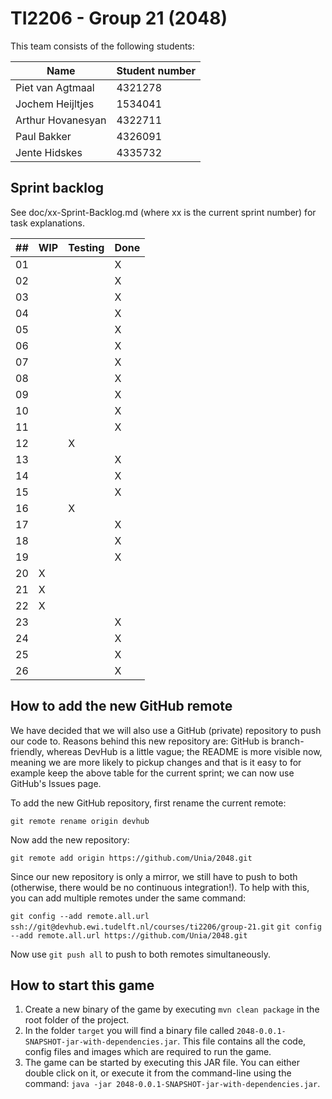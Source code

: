 # TI2206 - Group 21 (2048)

This team consists of the following students:

| Name                 | Student number |
|----------------------|----------------|
| Piet van Agtmaal     | 4321278        |
| Jochem Heijltjes     | 1534041        |
| Arthur Hovanesyan    | 4322711		|
| Paul Bakker          | 4326091		|
| Jente Hidskes        | 4335732        |


## Sprint backlog

See doc/xx-Sprint-Backlog.md (where xx is the current sprint number) for task explanations.

| ## |  WIP  | Testing | Done |
|----|-----  |---------|------|
| 01 |       |         |   X  |
| 02 |       |         |   X  |
| 03 |       |         |   X  |
| 04 |       |         |   X  |
| 05 |       |         |   X  |
| 06 |       |         |   X  |
| 07 |       |         |   X  |
| 08 |       |         |   X  |
| 09 |       |         |   X  |
| 10 |       |         |   X  |
| 11 |       |         |   X  |
| 12 |       |    X    |      |
| 13 |       |         |   X  |
| 14 |       |         |   X  |
| 15 |       |         |   X  |
| 16 |       |    X    |      |
| 17 |       |         |   X  |
| 18 |       |         |   X  |
| 19 |       |         |   X  |
| 20 |   X   |         |      |
| 21 |   X   |         |      |
| 22 |   X   |         |      |
| 23 |       |         |   X  |
| 24 |       |         |   X  |
| 25 |       |         |   X  |
| 26 |       |         |   X  |

## How to add the new GitHub remote

We have decided that we will also use a GitHub (private) repository to push our
code to. Reasons behind this new repository are: GitHub is branch-friendly,
whereas DevHub is a little vague; the README is more visible now, meaning we are
more likely to pickup changes and that is it easy to for example keep the above
table for the current sprint; we can now use GitHub's Issues page.

To add the new GitHub repository, first rename the current remote:

`git remote rename origin devhub`

Now add the new repository:

`git remote add origin https://github.com/Unia/2048.git`

Since our new repository is only a mirror, we still have to push to both
(otherwise, there would be no continuous integration!). To help with this,
you can add multiple remotes under the same command:

`git config --add remote.all.url ssh://git@devhub.ewi.tudelft.nl/courses/ti2206/group-21.git`
`git config --add remote.all.url https://github.com/Unia/2048.git`

Now use `git push all` to push to both remotes simultaneously.

## How to start this game

1. Create a new binary of the game by executing `mvn clean package` in the root folder of the project.
2. In the folder `target` you will find a binary file called `2048-0.0.1-SNAPSHOT-jar-with-dependencies.jar`. This file contains all the code, config files and images which are required to run the game.
3. The game can be started by executing this JAR file. You can either double click on it, or execute it from the command-line using the command: `java -jar 2048-0.0.1-SNAPSHOT-jar-with-dependencies.jar`.
